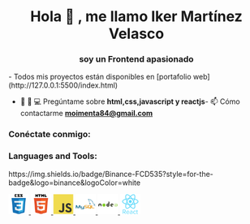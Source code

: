 <h1 align="center">Hola 👋 , me llamo Iker Martínez Velasco</h1><h3 align="center">soy un Frontend apasionado</h3>- Todos mis proyectos están disponibles en [portafolio web](http://127.0.0.1:5500/index.html)

- 💬 👨 💻 Pregúntame sobre **html,css,javascript y reactjs**- 📫 Cómo contactarme **moimenta84@gmail.com**




<h3 align="left">


Conéctate conmigo: </h3>
<p align="left"></p><h3 align="left">Languages and Tools:</h3><p align="left">
https://img.shields.io/badge/Binance-FCD535?style=for-the-badge&logo=binance&logoColor=white


<a href="https://www.w3schools.com/css/" target="_blank" rel="noreferrer"> <img src="https://raw.githubusercontent.com/devicons/devicon/master/icons/css3/css3-original-wordmark.svg" alt="css3" width="40" height="40"/> </a> <a href="https://www.w3.org/html/" target="_blank" rel="noreferrer"> <img src="https://raw.githubusercontent.com/devicons/devicon/master/icons/html5/html5-original-wordmark.svg" alt="html5" width="40" height="40"/> </a> <a href="https://developer.mozilla.org/en-US/docs/Web/JavaScript" target="_blank" rel="noreferrer"> <img src="https://raw.githubusercontent.com/devicons/devicon/master/icons/javascript/javascript-original.svg" alt="javascript" width="40" height="40"/> </a> <a href="https://www.mysql.com/" target="_blank" rel="noreferrer"> <img src="https://raw.githubusercontent.com/devicons/devicon/master/icons/mysql/mysql-original-wordmark.svg" alt="mysql" width="40" height="40"/> </a> <a href="https://nodejs.org" target="_blank" rel="noreferrer"> <img src="https://raw.githubusercontent.com/devicons/devicon/master/icons/nodejs/nodejs-original-wordmark.svg" alt="nodejs" width="40" height="40"/> </a> <a href="https://reactjs.org/" target="_blank" rel="noreferrer"> <img src="https://raw.githubusercontent.com/devicons/devicon/master/icons/react/react-original-wordmark.svg" alt="react" width="40" height="40"/> </a> </p>
